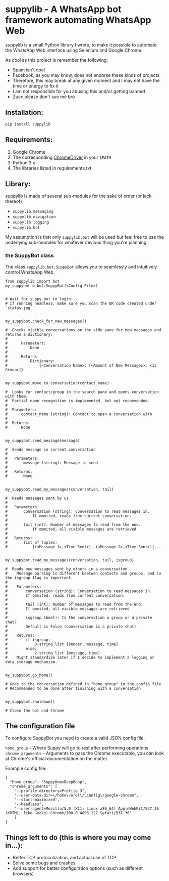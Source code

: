 # suppylib - A WhatsApp bot framework automating WhatsApp Web

suppylib is a small Python library I wrote, to make it possible to automate 
the WhatsApp Web interface using Selenium and Google Chrome.

As cool as this project is remember the following:
* Spam isn't cool
* Facebook, as you may know, does not endorse these kinds of projects
* Therefore, this may break at any given moment and I may not have the time or
energy to fix it
* I am not responsible for you abusing this and/or getting banned
* Zucc please don't sue me bro

## Installation:
```
pip install suppylib
```

## Requirements:
1. Google Chrome
2. The corresponding [ChromeDriver](https://chromedriver.chromium.org/downloads)
   in your `$PATH`
3. Python 3.x
4. The libraries listed in requirements.txt

## Library:
suppylib is made of several sub-modules for the sake of order (or lack thereof)
* `suppylib.messaging`
* `suppylib.navigation`
* `suppylib.logging`
* `suppylib.bot`

My assumption is that only `suppylib.bot` will be used but feel free to use the
underlying sub-modules for whatever devious thing you're planning.

### the SuppyBot class  
The class `suppylib.bot.SuppyBot` allows you to seamlessly and intuitively control
WhatsApp Web.

```
from suppylib import bot
my_suppybot = bot.SuppyBot(<Config File>)


# Wait for suppy bot to login...
# If running headless, make sure you scan the QR code created under `status.jpg`


my_suppybot.check_for_new_messages()

#  Checks visible conversations on the side pane for new messages and returns a dictionary:
#
#      Parameters:
#          None
#
#      Returns:
#          Dictionary:
#              {<Conversation Name>: [<Amount of New Messages>, <Is Group>]}


my_suppybot.move_to_conversation(contact_name)

#  Looks for contact/group in the search pane and opens conversation with them.
#  Partial name recognition is implemented, but not recommended.
#
#  Parameters:
#      contact_name (string): Contact to open a conversation with
#
#  Returns:
#      None


my_suppybot.send_message(message)

#  Sends message in current conversation
#
#   Parameters:
#       message (string): Message to send
#
#   Returns:
#       None


my_suppybot.read_my_messages(conversation, tail)

#  Reads messages sent by us
#
#   Parameters:
#       conversation (string): Conversation to read messages in.
#           If ommited, reads from current conversation.
#
#       tail (int): Number of messages to read from the end.
#           If ommited, all visible messages are retrieved
#
#   Returns:
#       list of tuples:
#           [(<Message 1>,<Time Sent>), (<Message 2>,<Time Sent>)]...


my_suppybot.read_my_messages(conversation, tail, isgroup)

#  Reads new messages sent by others in a conversation
#    Message parsing is different beetwen contacts and groups, and so the isgroup flag is important.
#
#    Parameters:
#        conversation (string): Conversation to read messages in.
#        If ommited, reads from current conversation.
#
#        tail (int): Number of messages to read from the end.
#        If ommited, all visible messages are retrieved
#
#        isgroup (bool): Is the conversation a group or a private chat?
#        Default is False (conversation is a private chat)
#
#    Returns:
#        if isgroup:
#            3-string list [sender, message, time]
#        else:
#            2-string list [message, time]
#    Might standardize later if I decide to implement a logging or data storage mechanism.


my_suppybot.go_home()

# Goes to the conversation defined in "home_group" in the config file
# Recommended to be done after finishing with a conversation


my_suppybot.shutdown()

# Close the bot and Chrome

```



## The configuration file
To configure SuppyBot you need to create a valid JSON config file.

`home_group` - Where Suppy will go to rest after performing operations  
`chrome_arguments` - Arguments to pass the Chrome executable, you can look at
Chrome's official documentation on the matter.

Example config file:
```
{
  "home_group": "SuppyHomeBeepBoop",
  "chrome_arguments": [
    "--profile-directory=Profile 3",
    "--user-data-dir=\/home\/orel\/.config\/google-chrome",
    "--start-maximized",
    "--headless",
    "--user-agent=Mozilla/5.0 (X11; Linux x86_64) AppleWebKit/537.36 (KHTML, like Gecko) Chrome/100.0.4896.127 Safari/537.36"
    ]
}
```

## Things left to do (this is where you may come in...):
* Better TCP protocolization, and actual use of TCP
* Solve some bugs and crashes
* Add support for better configuration options (such as different browsers)
